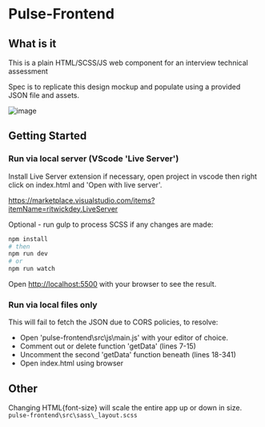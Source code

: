 # Pulse-Frontend

## What is it

This is a plain HTML/SCSS/JS web component for an interview technical assessment

Spec is to replicate this design mockup and populate using a provided JSON file and assets.

![image](https://meng.s-ul.eu/G62SDnfx)

## Getting Started

### Run via local server (VScode 'Live Server')
Install Live Server extension if necessary, open project in vscode then right click on index.html and 'Open with live server'.

https://marketplace.visualstudio.com/items?itemName=ritwickdey.LiveServer

Optional - run gulp to process SCSS if any changes are made: 

```bash
npm install
# then
npm run dev
# or
npm run watch
```

Open [http://localhost:5500](http://localhost:5500) with your browser to see the result.

### Run via local files only
This will fail to fetch the JSON due to CORS policies, to resolve:
- Open 'pulse-frontend\src\js\main.js' with your editor of choice.
- Comment out or delete function 'getData' (lines 7-15)
- Uncomment the second 'getData' function beneath (lines 18-341)
- Open index.html using browser

## Other

Changing HTML{font-size} will scale the entire app up or down in size.
```pulse-frontend\src\sass\_layout.scss```